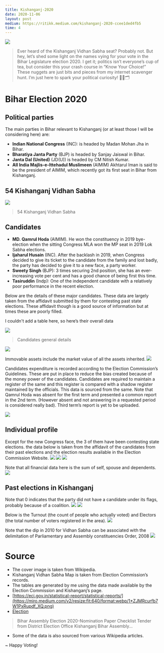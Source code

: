 ```yaml
---
title: Kishanganj-2020
date: 2020-11-06
layout: post
medium: https://ritikk.medium.com/kishanganj-2020-ccee1ded4fb5
time: 4
---
```


![](https://miro.medium.com/max/800/1*3mFmG08Vl8e96BRvn8M6bg.jpeg)

> Ever heard of the Kishanganj Vidhan Sabha seat? Probably not. But hey, let’s shed some light on the names vying for your vote in the Bihar Legislature election 2020. I get it; politics isn’t everyone’s cup of tea, but consider this your crash course in “Know Your Choice!” These nuggets are just bits and pieces from my internet scavenger hunt. I’m just here to spark your political curiosity! 🕵️‍♀️🗂️

<!--break-->
# Bihar Election 2020
## Political parties
The main parties in Bihar relevant to Kishanganj (or at least those I will be considering here) are:

- **Indian National Congress** (INC): is headed by Madan Mohan Jha in Bihar.
- **Bharatiya Janta Party** (BJP) is headed by Sanjay Jaiswal in Bihar.
- **Janta Dal (United)** (JD(U)) is headed by CM Nitish Kumar.
- **All India Majlis-e-Ittehadul Muslimeen** (AIMIM) Akhtarul Iman is said to be the president of AIMIM, which recently got its first seat in Bihar from Kishanganj.

## 54 Kishanganj Vidhan Sabha
![](https://miro.medium.com/v2/resize:fit:640/format:webp/1*9bjx6tXak6nGoIg_2q1_AA.png)
> 54 Kishanganj Vidhan Sabha

## Candidates
- **MD. Qamrul Hoda** (AIMIM). He won the constituency in 2019 bye-election when the sitting Congress MLA won the MP seat in 2019 Lok Sabha elections.
- **Ijaharul Husain** (INC). After the backlash in 2019, when Congress decided to give its ticket to the candidate from the family and lost badly, the party has decided to give it to a new face, a party worker.
- **Sweety Singh** (BJP): 3 times securing 2nd position, she has an ever-increasing vote per cent and has a good chance of being first this time.
- **Tasiruddin** (Indp): One of the independent candidate with a relatively poor performance in the recent election.

Below are the details of these major candidates. These data are largely taken from the affidavit submitted by them for contesting past state elections. These affidavit though is a good source of information but at times these are poorly filled.

I couldn't add a table here, so here’s their overall data

![](https://miro.medium.com/v2/resize:fit:720/format:webp/1*QaUC1i6IjZjVx8UWlbU-mg.png)
> Candidates general details

![](https://miro.medium.com/v2/resize:fit:640/format:webp/1*3kleW4Vo-Cpf3f7cR2kv-w.png)

Immovable assets include the market value of all the assets inherited.
![](https://miro.medium.com/v2/resize:fit:640/format:webp/1*uw0VNBQTLoZSFk1pUBEAzQ.png)

Candidates expenditure is recorded according to the Election Commission’s Guidelines. These are put in place to reduce the bias created because of the money power of the candidates. Candidates are required to maintain a register of the same and this register is compared with a shadow register maintained by the officials. This data is sourced from the same. Note that Qamrul Hoda was absent for the first term and presented a common report in the 2nd term. (However absent and not answering in a requested period is considered really bad). Third term’s report is yet to be uploaded.

![](https://miro.medium.com/v2/resize:fit:640/format:webp/1*9QqwU4egP4VfZWv2E0pKbg.png)

## Individual profile
Except for the new Congress face, the 3 of them have been contesting state elections. the data below is taken from the affidavit of the candidates from their past elections and the election results available in the Election Commission Website.
![](https://miro.medium.com/v2/resize:fit:640/format:webp/1*6U5b0tRNCwUw3aBnCBKIkw.png)
![](https://miro.medium.com/v2/resize:fit:640/format:webp/1*kjlsCkf7qRJXA7aFuzr58w.png)
![](https://miro.medium.com/v2/resize:fit:640/format:webp/1*IWF8gfAB_o3H1SwoZflegg.png)

Note that all financial data here is the sum of self, spouse and dependents.
![](https://miro.medium.com/v2/resize:fit:640/format:webp/1*B4fGmQSb1rq2W_ttnr3JVQ.png)

## Past elections in Kishanganj
Note that 0 indicates that the party did not have a candidate under its flags, probably because of a coalition.
![](https://miro.medium.com/v2/resize:fit:640/format:webp/1*KTMHZZxb8X2wnCaSCwC9Tw.png)
![](https://miro.medium.com/v2/resize:fit:640/format:webp/1*nNT3SEHa8BtjGuuFUIBD1A.png)

Below is the Turnout (the count of people who actually voted) and Electors (the total number of voters registered in the area).
![](https://miro.medium.com/v2/resize:fit:640/format:webp/1*BL5iGJGmiurDNGFPQJhJIA.png)

Note that the dip in 2010 for Vidhan Sabha can be associated with the delimitation of Parliamentary and Assembly constituencies Order, 2008
![](https://miro.medium.com/v2/resize:fit:640/format:webp/1*ZJMRcurfb7W1PxRupdf_XQ.png)

# Source
- The cover image is taken from Wikipedia.
- Kishanganj Vidhan Sabha Map is taken from Election Commission’s records.
- The tables are generated by me using the data made available by the Election Commission and Kishanganj’s page.
- [https://eci.gov.in/statistical-report/statistical-reports/](https://miro.medium.com/v2/resize:fit:640/format:webp/1*ZJMRcurfb7W1PxRupdf_XQ.png)
- [Election](https://kishanganj.nic.in/election/?source=post_page-----ccee1ded4fb5--------------------------------)
> Bihar Assembly Election 2020-Nomination Paper Checklist Tender from District Election Office Kishanganj Bihar Assembly…
- Some of the data is also sourced from various Wikipedia articles.

~ Happy Voting!
